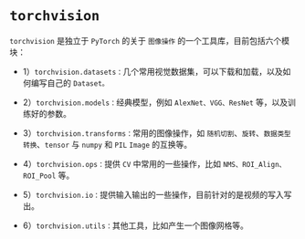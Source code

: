 # `torchvision` 

`torchvision` 是独立于 `PyTorch` 的关于 `图像操作` 的一个工具库，目前包括六个模块：

* 1）`torchvision.datasets：`几个常用视觉数据集，可以下载和加载，以及如何编写自己的 `Dataset。`

* 2）`torchvision.models：`经典模型，例如 `AlexNet、VGG、ResNet` 等，以及训练好的参数。

* 3）`torchvision.transforms：`常用的图像操作，如 `随机切割`、`旋转`、`数据类型转换`、`tensor` 与 `numpy` 和 `PIL` `Image` 的互换等。

* 4）`torchvision.ops：`提供 `CV` 中常用的一些操作，比如 `NMS、ROI_Align、ROI_Pool` 等。

* 5）`torchvision.io：`提供输入输出的一些操作，目前针对的是视频的写入写出。

* 6）`torchvision.utils：`其他工具，比如产生一个图像网格等。